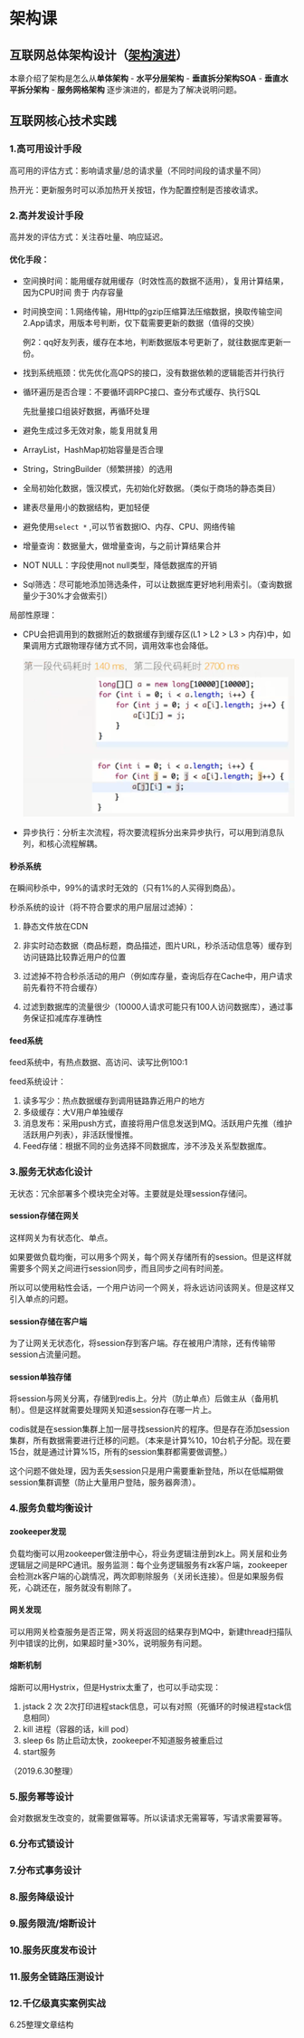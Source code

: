 # 架构课

## 互联网总体架构设计（[架构演进](component/framework-evolution.md)）

本章介绍了架构是怎么从**单体架构** - **水平分层架构** - **垂直拆分架构SOA** - **垂直水平拆分架构** - **服务网格架构** 逐步演进的，都是为了解决说明问题。

## 互联网核心技术实践

### 1.高可用设计手段

高可用的评估方式：影响请求量/总的请求量（不同时间段的请求量不同）

热开光：更新服务时可以添加热开关按钮，作为配置控制是否接收请求。

### 2.高并发设计手段

高并发的评估方式：关注吞吐量、响应延迟。

#### 优化手段：

- 空间换时间：能用缓存就用缓存（时效性高的数据不适用），复用计算结果，因为CPU时间 贵于 内存容量

- 时间换空间：1.网络传输，用Http的gzip压缩算法压缩数据，换取传输空间 2.App请求，用版本号判断，仅下载需要更新的数据（值得的交换）

  例2：qq好友列表，缓存在本地，判断数据版本号更新了，就往数据库更新一份。

- 找到系统瓶颈：优先优化高QPS的接口，没有数据依赖的逻辑能否并行执行

- 循环遍历是否合理：不要循环调RPC接口、查分布式缓存、执行SQL

  先批量接口组装好数据，再循环处理

- 避免生成过多无效对象，能复用就复用

- ArrayList，HashMap初始容量是否合理

- String，StringBuilder（频繁拼接）的选用

- 全局初始化数据，饿汉模式，先初始化好数据。（类似于商场的静态类目）

- 建表尽量用小的数据结构，更加轻便

- 避免使用``select *`` ,可以节省数据IO、内存、CPU、网络传输

- 增量查询：数据量大，做增量查询，与之前计算结果合并

- NOT NULL：字段使用not null类型，降低数据库的开销

- Sql筛选：尽可能地添加筛选条件，可以让数据库更好地利用索引。（查询数据量少于30%才会做索引）

局部性原理：

 - CPU会把调用到的数据附近的数据缓存到缓存区(L1 > L2 > L3 > 内存)中，如果调用方式跟物理存储方式不同，调用效率也会降低。

   ![](imgs/j08.png)     

- 异步执行：分析主次流程，将次要流程拆分出来异步执行，可以用到消息队列，和核心流程解耦。

#### 秒杀系统

在瞬间秒杀中，99%的请求时无效的（只有1%的人买得到商品）。

秒杀系统的设计（将不符合要求的用户层层过滤掉）：

1. 静态文件放在CDN

2. 非实时动态数据（商品标题，商品描述，图片URL，秒杀活动信息等）缓存到访问链路比较靠近用户的位置

3. 过滤掉不符合秒杀活动的用户（例如库存量，查询后存在Cache中，用户请求前先看符不符合缓存）

4. 过滤到数据库的流量很少（10000人请求可能只有100人访问数据库），通过事务保证扣减库存准确性

#### feed系统

feed系统中，有热点数据、高访问、读写比例100:1

feed系统设计：

1. 读多写少：热点数据缓存到调用链路靠近用户的地方
2. 多级缓存：大V用户单独缓存
3. 消息发布：采用push方式，直接将用户信息发送到MQ。活跃用户先推（维护活跃用户列表），非活跃慢慢推。
4. Feed存储：根据不同的业务选择不同数据库，涉不涉及关系型数据库。

### 3.服务无状态化设计

无状态：冗余部署多个模块完全对等。主要就是处理session存储问。

#### session存储在网关

这样网关为有状态化、单点。

如果要做负载均衡，可以用多个网关，每个网关存储所有的session。但是这样就需要多个网关之间进行session同步，而且同步之间有时间差。

所以可以使用粘性会话，一个用户访问一个网关，将永远访问该网关。但是这样又引入单点的问题。

#### session存储在客户端

为了让网关无状态化，将session存到客户端。存在被用户清除，还有传输带session占流量问题。

#### session单独存储

将session与网关分离，存储到redis上。分片（防止单点）后做主从（备用机制）。但是这样就需要处理网关知道session存在哪一片上。

codis就是在session集群上加一层寻找session片的程序。但是存在添加session集群，所有数据需要进行迁移的问题。（本来是计算%10，10台机子分配。现在要15台，就是通过计算%15，所有的session集群都需要做调整。）

这个问题不做处理，因为丢失session只是用户需要重新登陆，所以在低幅期做session集群调整（防止大量用户登陆，服务器奔溃）。

### 4.服务负载均衡设计   

#### zookeeper发现

负载均衡可以用zookeeper做注册中心，将业务逻辑注册到zk上。网关层和业务逻辑层之间是RPC通讯。服务监测：每个业务逻辑服务有zk客户端，zookeeper会检测zk客户端的心跳情况，两次即剔除服务（关闭长连接）。但是如果服务假死，心跳还在，服务就没有剔除了。

#### 网关发现

可以用网关检查服务是否正常，网关将返回的结果存到MQ中，新建thread扫描队列中错误的比例，如果超时量>30%，说明服务有问题。

#### 熔断机制

熔断可以用Hystrix，但是Hystrix太重了，也可以手动实现：

1. jstack 2 次  2次打印进程stack信息，可以有对照（死循环的时候进程stack信息相同）
2. kill 进程（容器的话，kill pod）
3. sleep 6s  防止启动太快，zookeeper不知道服务被重启过
4. start服务

（2019.6.30整理）

### 5.服务幂等设计

会对数据发生改变的，就需要做幂等。所以读请求无需幂等，写请求需要幂等。



### 6.分布式锁设计





### 7.分布式事务设计





### 8.服务降级设计



### 9.服务限流/熔断设计





### 10.服务灰度发布设计   



### 11.服务全链路压测设计



### 12.千亿级真实案例实战







6.25整理文章结构